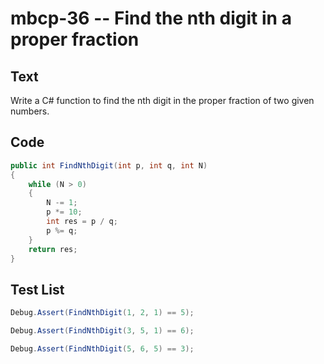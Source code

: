 # mbcp-36 -- Find the nth digit in a proper fraction

## Text

Write a C# function to find the nth digit in the proper fraction of two given numbers.

## Code

```csharp
public int FindNthDigit(int p, int q, int N) 
{  
    while (N > 0) 
    { 
        N -= 1;  
        p *= 10;  
        int res = p / q;  
        p %= q;  
    } 
    return res;  
}
```

## Test List

```csharp
Debug.Assert(FindNthDigit(1, 2, 1) == 5);
```

```csharp
Debug.Assert(FindNthDigit(3, 5, 1) == 6);
```

```csharp
Debug.Assert(FindNthDigit(5, 6, 5) == 3);
```
